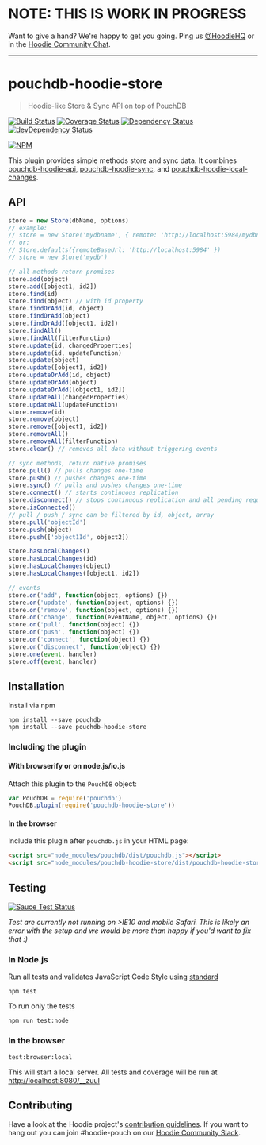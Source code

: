# NOTE: THIS IS WORK IN PROGRESS

Want to give a hand? We're happy to get you going. Ping us [@HoodieHQ](https://twitter.com/hoodiehq)
or in the [Hoodie Community Chat](http://hood.ie/chat/).

---

# pouchdb-hoodie-store

> Hoodie-like Store & Sync API on top of PouchDB

[![Build Status](https://travis-ci.org/hoodiehq/pouchdb-hoodie-store.svg?branch=master)](https://travis-ci.org/hoodiehq/pouchdb-hoodie-store)
[![Coverage Status](https://coveralls.io/repos/hoodiehq/pouchdb-hoodie-store/badge.svg?branch=master)](https://coveralls.io/r/hoodiehq/pouchdb-hoodie-store?branch=master)
[![Dependency Status](https://david-dm.org/hoodiehq/pouchdb-hoodie-store.svg)](https://david-dm.org/hoodiehq/pouchdb-hoodie-store)
[![devDependency Status](https://david-dm.org/hoodiehq/pouchdb-hoodie-store/dev-status.svg)](https://david-dm.org/hoodiehq/pouchdb-hoodie-store#info=devDependencies)

[![NPM](https://nodei.co/npm/pouchdb-hoodie-store.png?downloads=true&downloadRank=true&stars=true)](https://nodei.co/npm/pouchdb-hoodie-store/)

This plugin provides simple methods store and
sync data. It combines [pouchdb-hoodie-api](https://github.com/hoodiehq/pouchdb-hoodie-api), [pouchdb-hoodie-sync](https://github.com/hoodiehq/pouchdb-hoodie-sync), and [pouchdb-hoodie-local-changes](https://github.com/zoepage/pouchdb-hoodie-local-changes).

## API

```js
store = new Store(dbName, options)
// example:
// store = new Store('mydbname', { remote: 'http://localhost:5984/mydbname' })
// or:
// Store.defaults({remoteBaseUrl: 'http://localhost:5984' })
// store = new Store('mydb')

// all methods return promises
store.add(object)
store.add([object1, id2])
store.find(id)
store.find(object) // with id property
store.findOrAdd(id, object)
store.findOrAdd(object)
store.findOrAdd([object1, id2])
store.findAll()
store.findAll(filterFunction)
store.update(id, changedProperties)
store.update(id, updateFunction)
store.update(object)
store.update([object1, id2])
store.updateOrAdd(id, object)
store.updateOrAdd(object)
store.updateOrAdd([object1, id2])
store.updateAll(changedProperties)
store.updateAll(updateFunction)
store.remove(id)
store.remove(object)
store.remove([object1, id2])
store.removeAll()
store.removeAll(filterFunction)
store.clear() // removes all data without triggering events

// sync methods, return native promises
store.pull() // pulls changes one-time
store.push() // pushes changes one-time
store.sync() // pulls and pushes changes one-time
store.connect() // starts continuous replication
store.disconnect() // stops continuous replication and all pending requests
store.isConnected()
// pull / push / sync can be filtered by id, object, array
store.pull('objectId')
store.push(object)
store.push(['object1Id', object2])

store.hasLocalChanges()
store.hasLocalChanges(id)
store.hasLocalChanges(object)
store.hasLocalChanges([object1, id2])

// events
store.on('add', function(object, options) {})
store.on('update', function(object, options) {})
store.on('remove', function(object, options) {})
store.on('change', function(eventName, object, options) {})
store.on('pull', function(object) {})
store.on('push', function(object) {})
store.on('connect', function(object) {})
store.on('disconnect', function(object) {})
store.one(event, handler)
store.off(event, handler)
```

## Installation

Install via npm

```
npm install --save pouchdb
npm install --save pouchdb-hoodie-store
```

### Including the plugin

#### With browserify or on node.js/io.js

Attach this plugin to the `PouchDB` object:

```js
var PouchDB = require('pouchdb')
PouchDB.plugin(require('pouchdb-hoodie-store'))
```

#### In the browser

Include this plugin after `pouchdb.js` in your HTML page:

```html
<script src="node_modules/pouchdb/dist/pouchdb.js"></script>
<script src="node_modules/pouchdb-hoodie-store/dist/pouchdb-hoodie-store.js"></script>
```

## Testing

[![Sauce Test Status](https://saucelabs.com/browser-matrix/hoodie-pouch.svg)](https://saucelabs.com/u/hoodie-pouch)

_Test are currently not running on >IE10 and mobile Safari. This is likely an error with the setup and we would be more than happy if you'd want to fix that :)_

### In Node.js

Run all tests and validates JavaScript Code Style using [standard](https://www.npmjs.com/package/standard)

```
npm test
```

To run only the tests

```
npm run test:node
```

### In the browser

```
test:browser:local
```

This will start a local server. All tests and coverage will be run at [http://localhost:8080/__zuul](http://localhost:8080/__zuul)

## Contributing

Have a look at the Hoodie project's [contribution guidelines](https://github.com/hoodiehq/hoodie-dotfiles/blob/master/static/CONTRIBUTING.md).
If you want to hang out you can join #hoodie-pouch on our [Hoodie Community Slack](http://hood.ie/chat/).
